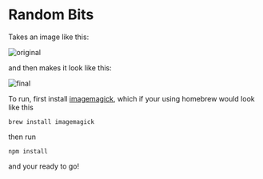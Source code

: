 Random Bits
===============

Takes an image like this:

![original](https://raw.githubusercontent.com/gferrin/image-scrambler/master/wortzel.jpg)

and then makes it look like this:

![final](https://raw.githubusercontent.com/gferrin/image-scrambler/master/final/one.jpg)

To run, first install [imagemagick](http://www.imagemagick.org/), which if your using homebrew would look like this

`brew install imagemagick`

then run 

`npm install`

and your ready to go!
